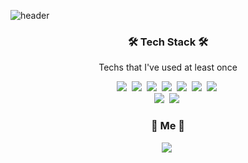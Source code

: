 ![header](https://capsule-render.vercel.app/api?type=slice&color=auto&height=300&text=Hello&fontSize=80&rotate=20&fontAlign=60&fontAlignY=23&desc=I'm%20illymydev&descSize=30&descAlign=70&descAlignY=40)


<h3 align="center">🛠 Tech Stack 🛠</h3>

<p align="center"> Techs that I've used at least once </p>

<p align="center">
  <img src="https://img.shields.io/badge/Node.js-339933?style=flat-square&logo=nodedotjs&logoColor=white"/></a>&nbsp 
  <img src="https://img.shields.io/badge/Python-3766AB?style=flat-square&logo=Python&logoColor=white"/></a>&nbsp 
  <img src="https://img.shields.io/badge/C++-00599C?style=flat-square&logo=C%2B%2B&logoColor=white"/></a>&nbsp 
  <img src="https://img.shields.io/badge/C-A8B9CC?style=flat-square&logo=C&logoColor=white"/></a>&nbsp 
  <img src="https://img.shields.io/badge/Javascript-ffb13b?style=flat-square&logo=javascript&logoColor=white"/></a>&nbsp 
  <img src="https://img.shields.io/badge/css-1572B6?style=flat-square&logo=css3&logoColor=white"/></a>&nbsp 
  <img src="https://img.shields.io/badge/Go-11B48A?style=flat-square&logo=Go&logoColor=white"/></a>&nbsp 
  <br>
  <img src="https://img.shields.io/badge/Mysql-E6B91E?style=flat-square&logo=MySql&logoColor=white"/></a>&nbsp 
  <img src="https://img.shields.io/badge/aws-333664?style=flat-square&logo=amazon-aws&logoColor=white"/></a>&nbsp 
</p>


<h3 align="center"> 🧸 Me 🧸 </h3>
<p align="center">
  <a href="https://instagram.com/_r__rg?igshid=MWQ2ODkyMjM="><img src="https://img.shields.io/badge/Instargram-E4405F?style=flat-square&logo=instagram&logoColor=white"></a>&nbsp
</p>
<br>
